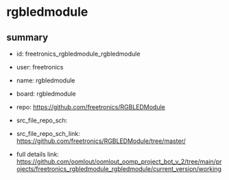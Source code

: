 # rgbledmodule
 
## summary 
* id: freetronics_rgbledmodule_rgbledmodule
* user: freetronics
* name: rgbledmodule
* board: rgbledmodule
* repo: https://github.com/freetronics/RGBLEDModule



* src_file_repo_sch: 
* src_file_repo_sch_link: https://github.com/freetronics/RGBLEDModule/tree/master/
* full details link: https://github.com/oomlout/oomlout_oomp_project_bot_v_2/tree/main/projects/freetronics_rgbledmodule_rgbledmodule/current_version/working  






